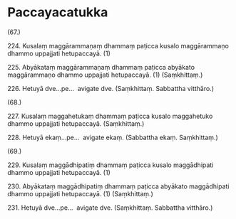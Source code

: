 # Paccayacatukka

(67.)

224\. Kusalaṃ maggārammaṇaṃ dhammaṃ paṭicca kusalo maggārammaṇo dhammo uppajjati hetupaccayā. (1)

225\. Abyākataṃ maggārammaṇaṃ dhammaṃ paṭicca abyākato maggārammaṇo dhammo uppajjati hetupaccayā. (1) (Saṃkhittaṃ.)

226\. Hetuyā dve…pe…  avigate dve. (Saṃkhittaṃ. Sabbattha vitthāro.)

(68.)

227\. Kusalaṃ maggahetukaṃ dhammaṃ paṭicca kusalo maggahetuko dhammo uppajjati hetupaccayā. (Saṃkhittaṃ.)

228\. Hetuyā ekaṃ…pe…  avigate ekaṃ. (Sabbattha ekaṃ. Saṃkhittaṃ.)

(69.)

229\. Kusalaṃ maggādhipatiṃ dhammaṃ paṭicca kusalo maggādhipati dhammo uppajjati hetupaccayā. (1)

230\. Abyākataṃ maggādhipatiṃ dhammaṃ paṭicca abyākato maggādhipati dhammo uppajjati hetupaccayā. (1) (Saṃkhittaṃ.)

231\. Hetuyā dve…pe…  avigate dve. (Saṃkhittaṃ. Sabbattha vitthāro.)
